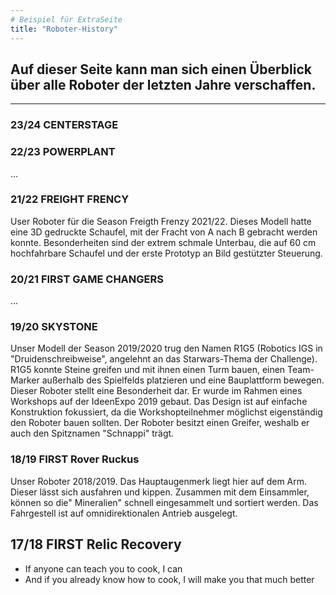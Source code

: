 ```yaml
---
# Beispiel für ExtraSeite
title: "Roboter-History"
---
```


Auf dieser Seite kann man sich einen Überblick über alle Roboter der letzten Jahre verschaffen.
---

----
### 23/24 CENTERSTAGE

### 22/23 POWERPLANT
...

### 21/22 FREIGHT FRENCY
User Roboter für die Season Freigth Frenzy 2021/22. Dieses Modell hatte eine 3D gedruckte Schaufel, mit der Fracht von A nach B gebracht werden konnte. Besonderheiten sind der extrem schmale Unterbau, die auf 60 cm hochfahrbare Schaufel und der erste Prototyp an Bild gestützter Steuerung. 

### 20/21 FIRST GAME CHANGERS
...

### 19/20 SKYSTONE
Unser Modell der Season 2019/2020 trug den Namen R1G5 (Robotics IGS in "Druidenschreibweise", angelehnt an das Starwars-Thema der Challenge). R1G5 konnte Steine greifen und mit ihnen einen Turm bauen, einen Team-Marker außerhalb des Spielfelds platzieren und eine Bauplattform bewegen.
Dieser Roboter stellt eine Besonderheit dar. Er wurde im Rahmen eines Workshops auf der IdeenExpo 2019 gebaut. Das Design ist auf einfache Konstruktion fokussiert, da die Workshopteilnehmer möglichst eigenständig den Roboter bauen sollten. Der Roboter besitzt einen Greifer, weshalb er auch den Spitznamen "Schnappi" trägt.

### 18/19 FIRST Rover Ruckus
Unser Roboter 2018/2019. Das Hauptaugenmerk liegt hier auf dem Arm. Dieser lässt sich ausfahren und kippen. Zusammen mit dem Einsammler, können so die" Mineralien" schnell eingesammelt und sortiert werden. Das Fahrgestell ist auf omnidirektionalen Antrieb ausgelegt.

## 17/18 FIRST Relic Recovery

* If anyone can teach you to cook, I can
* And if you already know how to cook, I will make you that much better
